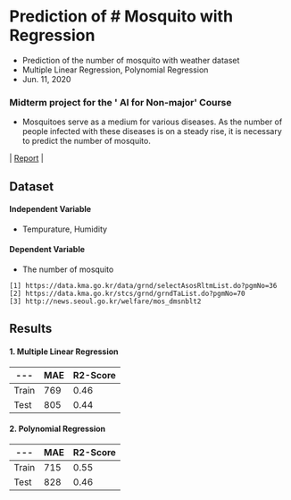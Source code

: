 # Prediction of # Mosquito with Regression
- Prediction of the number of mosquito with weather dataset
- Multiple Linear Regression, Polynomial Regression
- Jun. 11, 2020

### Midterm project for the ' AI for Non-major' Course
- Mosquitoes serve as a medium for various diseases. As the number of people infected with these diseases is on a steady rise, 
it is necessary to predict the number of mosquito.

| [Report](https://github.com/OH-Seoyoung/Prediction_of_the_number_of_Mosquito_with_Regression/blob/master/Report.pdf) |  

## Dataset
#### Independent Variable   
- Tempurature, Humidity  
#### Dependent Variable  
- The number of mosquito  

```
[1] https://data.kma.go.kr/data/grnd/selectAsosRltmList.do?pgmNo=36  
[2] https://data.kma.go.kr/stcs/grnd/grndTaList.do?pgmNo=70 
[3] http://news.seoul.go.kr/welfare/mos_dmsnblt2  
```
  
## Results
#### 1. Multiple Linear Regression  
|---|MAE|R2-Score|
|------|---|---|
|Train|769|0.46|
|Test|805|0.44|
  
#### 2. Polynomial Regression  
|---|MAE|R2-Score|
|------|---|---|
|Train|715|0.55|
|Test|828|0.46|

